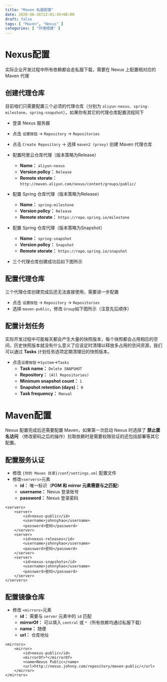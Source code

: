 ```yaml
---
title: "Maven 私服配置"
date: 2020-06-26T22:01:45+08:00
draft: false
tags: [ "Maven", "Nexus" ]
categories: [ "环境搭建" ]
---
```

# Nexus配置

实际企业开发过程中所有依赖都会走私服下载，需要在 Nexus 上配置相对应的 Maven 代理

## 创建代理仓库

目前咱们只需要配置三个必须的代理仓库（分别为 `aliyun-nexus`、`spring-milestone`、`spring-snapshot`），如果你有其它的代理仓库配置流程同下

- 登录 Nexus 服务器
- 点击 `设置按钮` -> `Repository` -> `Repositories`

- 点击 `Create Repository` -> 选择 `maven2 (proxy)` 创建 Maven 代理仓库

- 配置阿里云仓库代理（版本策略为Release）
  - **Name：** `aliyun-nexus`
  - **Version pollcy：** `Release`
  - **Remote storate：** `http://maven.aliyun.com/nexus/content/groups/public/`

- 配置 Spring 仓库代理（版本策略为Release）
  - **Name：** `spring-milestone`
  - **Version pollcy：** `Release`
  - **Remote storate：** `https://repo.spring.io/milestone`

- 配置 Spring 仓库代理（版本策略为Snapshot）
  - **Name：** `spring-snapshot`
  - **Version pollcy：** `Snapshot`
  - **Remote storate：** `https://repo.spring.io/snapshot`

- 三个代理仓库创建成功后如下图所示

## 配置代理仓库

三个代理仓库创建完成后还无法直接使用，需要进一步配置

- 点击 `设置按钮` -> `Repository` -> `Repositories`
- 选择 `maven-public`，修改 `Group`如下图所示（注意先后顺序）

## 配置计划任务

实际开发过程中可能每天都会产生大量的快照版本，每个快照都会占用相应的空间，历史快照版本就没有什么意义了应该定时清理以释放多占用的空间资源，我们可以通过 **Tasks** 计划任务选项定期清理旧的快照版本。

- 点击`设置按钮`->`System`->`Tasks`
  - **Task name：** `Delete SNAPSHOT`
  - **Repository：** `(All Repositories)`
  - **Minimum snapshot count：** `1`
  - **Snapshot retention (days)：** `0`
  - **Task frequency：** `Manual`

# Maven配置

Nexus 配置完成后还需要配置 Maven，如果第一次启动 Nexus 时选择了 **禁止匿名访问** （修改密码之后的操作）拉取依赖时是需要权限验证的还包括部署等其它配置。

## 配置服务认证

- 修改 `{你的 Maven 目录}/conf/settings.xml` 配置文件
- 修改`<servers>`元素
  - **id：** 唯一标识（**POM 和 mirror 元素需要与之匹配**）
  - **username：** Nexus 登录账号
  - **password：** Nexus 登录密码

```
<servers>
    <server>
        <id>nexus-public</id>
        <username>johnnyhao</username>
        <password>密码</password>
    </server>
    <server>
        <id>nexus-releases</id>
        <username>johnnyhao</username>
        <password>密码</password>
    </server>
    <server>
        <id>nexus-snapshots</id>
        <username>johnnyhao</username>
        <password>密码</password>
    </server>
</servers>
```

## 配置镜像仓库

- 修改 `<mirrors>`元素
  - **id：** 需要与 `server` 元素中的 `id` 匹配
  - **mirrorOf：** 可以填入 `central` 或 `*`（所有依赖均通过私服下载）
  - **name：** 随便
  - **url：** 仓库地址

```
<mirrors>
    <mirror>
        <id>nexus-public</id>
        <mirrorOf>*</mirrorOf>
        <name>Nexus Public</name>
        <url>http://nexus.johnny.com/repository/maven-public/</url>
    </mirror>
</mirrors>
```
